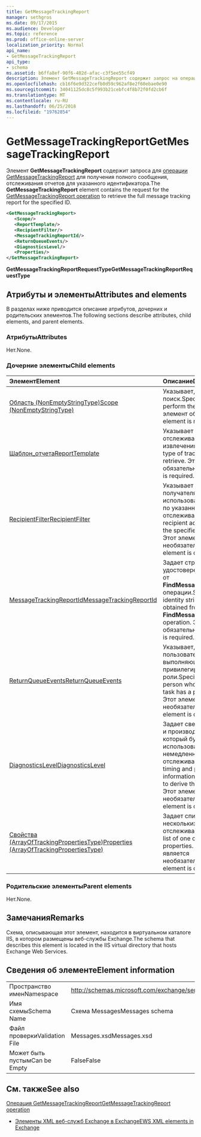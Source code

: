 ```yaml
---
title: GetMessageTrackingReport
manager: sethgros
ms.date: 09/17/2015
ms.audience: Developer
ms.topic: reference
ms.prod: office-online-server
localization_priority: Normal
api_name:
- GetMessageTrackingReport
api_type:
- schema
ms.assetid: b6ffa8ef-90f6-402d-afac-c3f5ee55cf49
description: Элемент GetMessageTrackingReport содержит запрос на операцию GetMessageTrackingReport, чтобы получить полный сообщение отслеживания отчетов для указанного идентификатора.
ms.openlocfilehash: cb16f6e9d322cefb0d59c962af8e2f60ebae0e90
ms.sourcegitcommit: 34041125dc8c5f993b21cebfc4f8b72f0fd2cb6f
ms.translationtype: MT
ms.contentlocale: ru-RU
ms.lasthandoff: 06/25/2018
ms.locfileid: "19762854"
---
```

# <a name="getmessagetrackingreport"></a><span data-ttu-id="dde94-103">GetMessageTrackingReport</span><span class="sxs-lookup"><span data-stu-id="dde94-103">GetMessageTrackingReport</span></span>

<span data-ttu-id="dde94-104">Элемент **GetMessageTrackingReport** содержит запроса для [операции GetMessageTrackingReport](getmessagetrackingreport-operation.md) для получения полного сообщения, отслеживания отчетов для указанного идентификатора.</span><span class="sxs-lookup"><span data-stu-id="dde94-104">The **GetMessageTrackingReport** element contains the request for the [GetMessageTrackingReport operation](getmessagetrackingreport-operation.md) to retrieve the full message tracking report for the specified ID.</span></span> 
  
```XML
<GetMessageTrackingReport>
   <Scope/>
   <ReportTemplate/>
   <RecipientFilter/>
   <MessageTrackingReportId/>
   <ReturnQueueEvents/>
   <DiagnosticsLevel/>
   <Properties/>
</GetMessageTrackingReport>
```

 <span data-ttu-id="dde94-105">**GetMessageTrackingReportRequestType**</span><span class="sxs-lookup"><span data-stu-id="dde94-105">**GetMessageTrackingReportRequestType**</span></span>
## <a name="attributes-and-elements"></a><span data-ttu-id="dde94-106">Атрибуты и элементы</span><span class="sxs-lookup"><span data-stu-id="dde94-106">Attributes and elements</span></span>

<span data-ttu-id="dde94-107">В разделах ниже приводится описание атрибутов, дочерних и родительских элементов.</span><span class="sxs-lookup"><span data-stu-id="dde94-107">The following sections describe attributes, child elements, and parent elements.</span></span>
  
### <a name="attributes"></a><span data-ttu-id="dde94-108">Атрибуты</span><span class="sxs-lookup"><span data-stu-id="dde94-108">Attributes</span></span>

<span data-ttu-id="dde94-109">Нет.</span><span class="sxs-lookup"><span data-stu-id="dde94-109">None.</span></span>
  
### <a name="child-elements"></a><span data-ttu-id="dde94-110">Дочерние элементы</span><span class="sxs-lookup"><span data-stu-id="dde94-110">Child elements</span></span>

|<span data-ttu-id="dde94-111">**Элемент**</span><span class="sxs-lookup"><span data-stu-id="dde94-111">**Element**</span></span>|<span data-ttu-id="dde94-112">**Описание**</span><span class="sxs-lookup"><span data-stu-id="dde94-112">**Description**</span></span>|
|:-----|:-----|
|[<span data-ttu-id="dde94-113">Область (NonEmptyStringType)</span><span class="sxs-lookup"><span data-stu-id="dde94-113">Scope (NonEmptyStringType)</span></span>](scope-nonemptystringtype.md) <br/> |<span data-ttu-id="dde94-114">Указывает, где выполняется поиск.</span><span class="sxs-lookup"><span data-stu-id="dde94-114">Specifies where to perform the search.</span></span> <span data-ttu-id="dde94-115">Этот элемент обязательный.</span><span class="sxs-lookup"><span data-stu-id="dde94-115">This element is required.</span></span>  <br/> |
|[<span data-ttu-id="dde94-116">Шаблон_отчета</span><span class="sxs-lookup"><span data-stu-id="dde94-116">ReportTemplate</span></span>](reporttemplate.md) <br/> |<span data-ttu-id="dde94-117">Указывает тип отслеживания отчетов для извлечения.</span><span class="sxs-lookup"><span data-stu-id="dde94-117">Specifies the type of tracking report to retrieve.</span></span> <span data-ttu-id="dde94-118">Этот элемент обязательный.</span><span class="sxs-lookup"><span data-stu-id="dde94-118">This element is required.</span></span>  <br/> |
|[<span data-ttu-id="dde94-119">RecipientFilter</span><span class="sxs-lookup"><span data-stu-id="dde94-119">RecipientFilter</span></span>](recipientfilter.md) <br/> |<span data-ttu-id="dde94-120">Указывает адрес получателя для использования с отчетом по указанным отслеживания.</span><span class="sxs-lookup"><span data-stu-id="dde94-120">Specifies a recipient address to use with the specified tracking report.</span></span> <span data-ttu-id="dde94-121">Этот элемент является необязательным.</span><span class="sxs-lookup"><span data-stu-id="dde94-121">This element is optional.</span></span>  <br/> |
|[<span data-ttu-id="dde94-122">MessageTrackingReportId</span><span class="sxs-lookup"><span data-stu-id="dde94-122">MessageTrackingReportId</span></span>](messagetrackingreportid.md) <br/> |<span data-ttu-id="dde94-123">Задает строку удостоверение, полученное от **FindMessageTrackingReport** операции.</span><span class="sxs-lookup"><span data-stu-id="dde94-123">Specifies an identity string that was obtained from the **FindMessageTrackingReport** operation.</span></span> <span data-ttu-id="dde94-124">Этот элемент обязательный.</span><span class="sxs-lookup"><span data-stu-id="dde94-124">This element is required.</span></span>  <br/> |
|[<span data-ttu-id="dde94-125">ReturnQueueEvents</span><span class="sxs-lookup"><span data-stu-id="dde94-125">ReturnQueueEvents</span></span>](returnqueueevents.md) <br/> |<span data-ttu-id="dde94-126">Указывает, что пользователь, выполняющий задачи имеет привилегированной роли.</span><span class="sxs-lookup"><span data-stu-id="dde94-126">Specifies that the person who is running the task has a privileged role.</span></span> <span data-ttu-id="dde94-127">Этот элемент является необязательным.</span><span class="sxs-lookup"><span data-stu-id="dde94-127">This element is optional.</span></span>  <br/> |
|[<span data-ttu-id="dde94-128">DiagnosticsLevel</span><span class="sxs-lookup"><span data-stu-id="dde94-128">DiagnosticsLevel</span></span>](diagnosticslevel.md) <br/> |<span data-ttu-id="dde94-129">Задает сведения о времени и производительности, который будет использоваться для немедленной отчет об отслеживании.</span><span class="sxs-lookup"><span data-stu-id="dde94-129">Specifies timing and performance information that will be used to derive the tracking report.</span></span> <span data-ttu-id="dde94-130">Этот элемент является необязательным.</span><span class="sxs-lookup"><span data-stu-id="dde94-130">This element is optional.</span></span>  <br/> |
|[<span data-ttu-id="dde94-131">Свойства (ArrayOfTrackingPropertiesType)</span><span class="sxs-lookup"><span data-stu-id="dde94-131">Properties (ArrayOfTrackingPropertiesType)</span></span>](properties-arrayoftrackingpropertiestype.md) <br/> |<span data-ttu-id="dde94-132">Задает список одного или нескольких свойств отслеживания.</span><span class="sxs-lookup"><span data-stu-id="dde94-132">Specifies a list of one or more tracking properties.</span></span> <span data-ttu-id="dde94-133">Этот элемент является необязательным.</span><span class="sxs-lookup"><span data-stu-id="dde94-133">This element is optional.</span></span>  <br/> |
   
### <a name="parent-elements"></a><span data-ttu-id="dde94-134">Родительские элементы</span><span class="sxs-lookup"><span data-stu-id="dde94-134">Parent elements</span></span>

<span data-ttu-id="dde94-135">Нет.</span><span class="sxs-lookup"><span data-stu-id="dde94-135">None.</span></span>
  
## <a name="remarks"></a><span data-ttu-id="dde94-136">Замечания</span><span class="sxs-lookup"><span data-stu-id="dde94-136">Remarks</span></span>

<span data-ttu-id="dde94-137">Схема, описывающая этот элемент, находится в виртуальном каталоге IIS, в котором размещены веб-службы Exchange.</span><span class="sxs-lookup"><span data-stu-id="dde94-137">The schema that describes this element is located in the IIS virtual directory that hosts Exchange Web Services.</span></span>
  
## <a name="element-information"></a><span data-ttu-id="dde94-138">Сведения об элементе</span><span class="sxs-lookup"><span data-stu-id="dde94-138">Element information</span></span>

|||
|:-----|:-----|
|<span data-ttu-id="dde94-139">Пространство имен</span><span class="sxs-lookup"><span data-stu-id="dde94-139">Namespace</span></span>  <br/> |http://schemas.microsoft.com/exchange/services/2006/messages  <br/> |
|<span data-ttu-id="dde94-140">Имя схемы</span><span class="sxs-lookup"><span data-stu-id="dde94-140">Schema Name</span></span>  <br/> |<span data-ttu-id="dde94-141">Схема Messages</span><span class="sxs-lookup"><span data-stu-id="dde94-141">Messages schema</span></span>  <br/> |
|<span data-ttu-id="dde94-142">Файл проверки</span><span class="sxs-lookup"><span data-stu-id="dde94-142">Validation File</span></span>  <br/> |<span data-ttu-id="dde94-143">Messages.xsd</span><span class="sxs-lookup"><span data-stu-id="dde94-143">Messages.xsd</span></span>  <br/> |
|<span data-ttu-id="dde94-144">Может быть пустым</span><span class="sxs-lookup"><span data-stu-id="dde94-144">Can be Empty</span></span>  <br/> |<span data-ttu-id="dde94-145">False</span><span class="sxs-lookup"><span data-stu-id="dde94-145">False</span></span>  <br/> |
   
## <a name="see-also"></a><span data-ttu-id="dde94-146">См. также</span><span class="sxs-lookup"><span data-stu-id="dde94-146">See also</span></span>



[<span data-ttu-id="dde94-147">Операция GetMessageTrackingReport</span><span class="sxs-lookup"><span data-stu-id="dde94-147">GetMessageTrackingReport operation</span></span>](getmessagetrackingreport-operation.md)


- [<span data-ttu-id="dde94-148">Элементы XML веб-служб Exchange в Exchange</span><span class="sxs-lookup"><span data-stu-id="dde94-148">EWS XML elements in Exchange</span></span>](ews-xml-elements-in-exchange.md)

